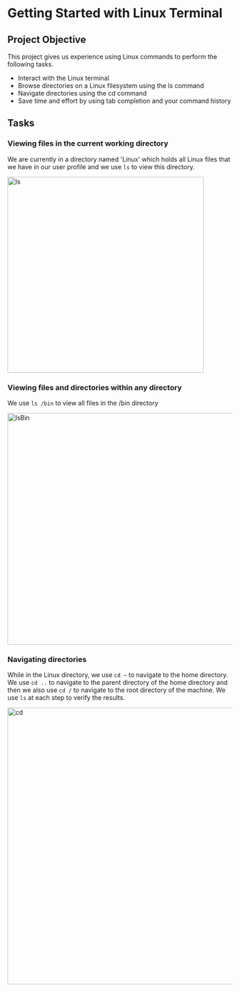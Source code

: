 # Getting Started with Linux Terminal 

## Project Objective
This project gives us experience using Linux commands to perform the following tasks.
- Interact with the Linux terminal
- Browse directories on a Linux filesystem using the ls command
- Navigate directories using the cd command
- Save time and effort by using tab completion and your command history

## Tasks
### Viewing files in the current working directory
We are currently in a directory named 'Linux' which holds all Linux files that we have in our user profile and we use `ls` to view this directory.

<img width="439" alt="ls" src="https://github.com/user-attachments/assets/d1c92951-b6ef-4eba-872b-6843697ae7e4" />

### Viewing files and directories within any directory
We use `ls /bin` to view all files in the /bin directory

<img width="519" alt="lsBin" src="https://github.com/user-attachments/assets/188db7d7-5575-4eca-8fdf-846ab1824f8b" />

### Navigating directories
While in the Linux directory, we use `cd ~` to navigate to the home directory.
We use `cd ..` to navigate to the parent directory of the home directory and then
we also use `cd /` to navigate to the root directory of the machine. We use `ls` at each step to verify the results.

<img width="620" alt="cd" src="https://github.com/user-attachments/assets/11de80c7-feae-4a27-bc8d-a0bbb37fb9d9" />

